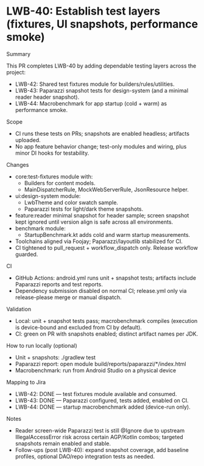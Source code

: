 # LWB-40: Establish test layers (fixtures, UI snapshots, performance smoke)

Summary

This PR completes LWB-40 by adding dependable testing layers across the project:
- LWB-42: Shared test fixtures module for builders/rules/utilities.
- LWB-43: Paparazzi snapshot tests for design-system (and a minimal reader header snapshot).
- LWB-44: Macrobenchmark for app startup (cold + warm) as performance smoke.

Scope

- CI runs these tests on PRs; snapshots are enabled headless; artifacts uploaded.
- No app feature behavior change; test-only modules and wiring, plus minor DI hooks for testability.

Changes

- core:test-fixtures module with:
  - Builders for content models.
  - MainDispatcherRule, MockWebServerRule, JsonResource helper.
- ui:design-system module:
  - LwbTheme and color swatch sample.
  - Paparazzi tests for light/dark theme snapshots.
- feature:reader minimal snapshot for header sample; screen snapshot kept ignored until version align is safe across all environments.
- benchmark module:
  - StartupBenchmark.kt adds cold and warm startup measurements.
- Toolchains aligned via Foojay; Paparazzi/layoutlib stabilized for CI.
- CI tightened to pull_request + workflow_dispatch only. Release workflow guarded.

CI

- GitHub Actions: android.yml runs unit + snapshot tests; artifacts include Paparazzi reports and test reports.
- Dependency submission disabled on normal CI; release.yml only via release-please merge or manual dispatch.

Validation

- Local: unit + snapshot tests pass; macrobenchmark compiles (execution is device-bound and excluded from CI by default).
- CI: green on PR with snapshots enabled; distinct artifact names per JDK.

How to run locally (optional)

- Unit + snapshots: ./gradlew test
- Paparazzi report: open module build/reports/paparazzi/*/index.html
- Macrobenchmark: run from Android Studio on a physical device

Mapping to Jira

- LWB-42: DONE — test fixtures module available and consumed.
- LWB-43: DONE — Paparazzi configured, tests added, enabled on CI.
- LWB-44: DONE — startup macrobenchmark added (device-run only).

Notes

- Reader screen-wide Paparazzi test is still @Ignore due to upstream IllegalAccessError risk across certain AGP/Kotlin combos; targeted snapshots remain enabled and stable.
- Follow-ups (post LWB-40): expand snapshot coverage, add baseline profiles, optional DAO/repo integration tests as needed.
